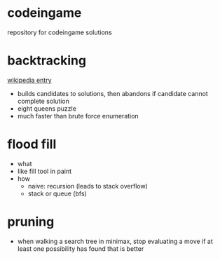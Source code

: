 # codeingame

repository for codeingame solutions

# backtracking

[wikipedia entry](https://en.wikipedia.org/wiki/Backtracking)
- builds candidates to solutions, then abandons if candidate cannot complete solution
- eight queens puzzle
- much faster than brute force enumeration

# flood fill

- what
- like fill tool in paint
- how
  - naive: recursion (leads to stack overflow)
  - stack or queue (bfs)

# pruning

- when walking a search tree in minimax, stop evaluating a move if at least one possibility has found that is better
